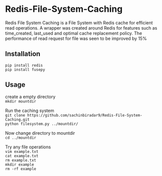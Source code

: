 # Redis-File-System-Caching
Redis File System Caching is a File System with Redis cache for efficient read operations. A wrapper was created around Redis for features such as time_created, last_used and optimal cache replacement policy. The performance of read request for file was seen to be improved by 15%

## Installation
`pip install redis`  
`pip install fusepy`

## Usage
create a empty directory  
`mkdir mountdir`

Run the caching system  
`git clone https://github.com/sachinbiradar9/Redis-File-System-Caching.git`  
`python filesystem.py ../mountdir/`

Now change directory to mountdir  
`cd ../mountdir`

Try any file operations  
`vim example.txt`  
`cat example.txt`  
`rm example.txt`  
`mkdir example`  
`rm -rf example`
